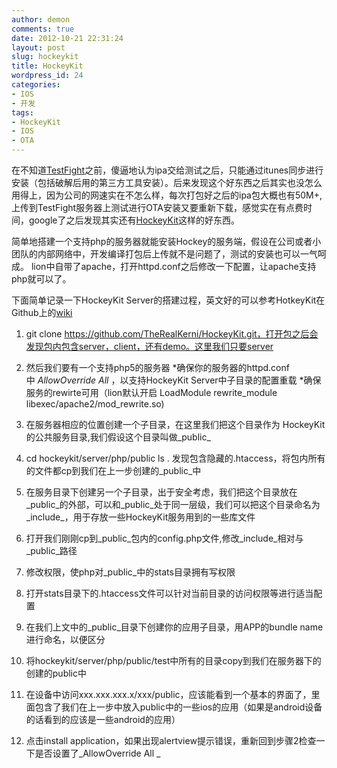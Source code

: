```yaml
---
author: demon
comments: true
date: 2012-10-21 22:31:24
layout: post
slug: hockeykit
title: HockeyKit
wordpress_id: 24
categories:
- IOS
- 开发
tags:
- HockeyKit
- IOS
- OTA
---
```


在不知道[TestFight](https://testflightapp.com/)之前，傻逼地认为ipa交给测试之后，只能通过itunes同步进行安装（包括破解后用的第三方工具安装）。后来发现这个好东西之后其实也没怎么用得上，因为公司的网速实在不怎么样，每次打包好之后的ipa包大概也有50M+,上传到TestFight服务器上测试进行OTA安装又要重新下载，感觉实在有点费时间，google了之后发现其实还有[HockeyKit](https://github.com/TheRealKerni/HockeyKit/)这样的好东西。

简单地搭建一个支持php的服务器就能安装Hockey的服务端，假设在公司或者小团队的内部网络中，开发编译打包后上传就不是问题了，测试的安装也可以一气呵成。 lion中自带了apache，打开httpd.conf之后修改一下配置，让apache支持php就可以了。

下面简单记录一下HockeyKit Server的搭建过程，英文好的可以参考HotkeyKit在Github上的[wiki](https://github.com/TheRealKerni/HockeyKit/wiki/Server)



	
  1. git clone https://github.com/TheRealKerni/HockeyKit.git，打开包之后会发现包内包含server，client，还有demo。这里我们只要server

	
  2. 然后我们要有一个支持php5的服务器
*确保你的服务器的httpd.conf 中 _AllowOverride All_ ，以支持HockeyKit Server中子目录的配置重载
*确保服务的rewirte可用（lion默认开启 LoadModule rewrite_module libexec/apache2/mod_rewrite.so)

	
  3. 在服务器相应的位置创建一个子目录，在这里我们把这个目录作为 HockeyKit的公共服务目录,我们假设这个目录叫做_public_

	
  4. cd hockeykit/server/php/public
ls .
发现包含隐藏的.htaccess，将包内所有的文件都cp到我们在上一步创建的_public_中

	
  5. 在服务目录下创建另一个子目录，出于安全考虑，我们把这个目录放在_public_的外部，可以和_public_处于同一层级，我们可以把这个目录命名为_include_，用于存放一些HockeyKit服务用到的一些库文件

	
  6. 打开我们刚刚cp到_public_包内的config.php文件,修改_include_相对与_public_路径

	
  7. 修改权限，使php对_public_中的stats目录拥有写权限

	
  8. 打开stats目录下的.htaccess文件可以针对当前目录的访问权限等进行适当配置

	
  9. 在我们上文中的_public_目录下创建你的应用子目录，用APP的bundle name进行命名，以便区分

	
  10. 将hockeykit/server/php/public/test中所有的目录copy到我们在服务器下的创建的public中

	
  11. 在设备中访问xxx.xxx.xxx.x/xxx/public，应该能看到一个基本的界面了，里面包含了我们在上一步中放入public中的一些ios的应用（如果是android设备的话看到的应该是一些android的应用）

	
  12. 点击install application，如果出现alertview提示错误，重新回到步骤2检查一下是否设置了_AllowOverride All
_


